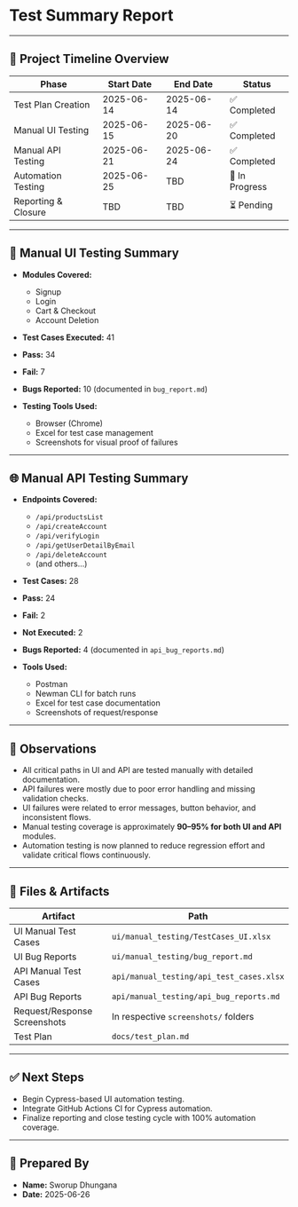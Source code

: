 # Test Summary Report

---

## 📅 Project Timeline Overview

| Phase               | Start Date  | End Date    | Status      |
|---------------------|-------------|-------------|-------------|
| Test Plan Creation  | 2025-06-14  | 2025-06-14  | ✅ Completed |
| Manual UI Testing   | 2025-06-15  | 2025-06-20  | ✅ Completed |
| Manual API Testing  | 2025-06-21  | 2025-06-24  | ✅ Completed |
| Automation Testing  | 2025-06-25  | TBD         | 🚧 In Progress |
| Reporting & Closure | TBD         | TBD         | ⏳ Pending |

---

## 🧪 Manual UI Testing Summary

- **Modules Covered:**
  - Signup
  - Login
  - Cart & Checkout
  - Account Deletion

- **Test Cases Executed:** 41  
- **Pass:** 34  
- **Fail:** 7  
- **Bugs Reported:** 10 (documented in `bug_report.md`)

- **Testing Tools Used:**  
  - Browser (Chrome)  
  - Excel for test case management  
  - Screenshots for visual proof of failures

---

## 🌐 Manual API Testing Summary

- **Endpoints Covered:**
  - `/api/productsList`
  - `/api/createAccount`
  - `/api/verifyLogin`
  - `/api/getUserDetailByEmail`
  - `/api/deleteAccount`
  - (and others...)

- **Test Cases:** 28  
- **Pass:** 24  
- **Fail:** 2
- **Not Executed:** 2  
- **Bugs Reported:** 4 (documented in `api_bug_reports.md`)

- **Tools Used:**  
  - Postman  
  - Newman CLI for batch runs  
  - Excel for test case documentation  
  - Screenshots of request/response

---

## 🧾 Observations

- All critical paths in UI and API are tested manually with detailed documentation.
- API failures were mostly due to poor error handling and missing validation checks.
- UI failures were related to error messages, button behavior, and inconsistent flows.
- Manual testing coverage is approximately **90–95% for both UI and API** modules.
- Automation testing is now planned to reduce regression effort and validate critical flows continuously.

---

## 📁 Files & Artifacts

| Artifact                     | Path                                     |
|------------------------------|------------------------------------------|
| UI Manual Test Cases         | `ui/manual_testing/TestCases_UI.xlsx`    |
| UI Bug Reports               | `ui/manual_testing/bug_report.md`        |
| API Manual Test Cases        | `api/manual_testing/api_test_cases.xlsx` |
| API Bug Reports              | `api/manual_testing/api_bug_reports.md`  |
| Request/Response Screenshots | In respective `screenshots/` folders     |
| Test Plan                    | `docs/test_plan.md`                      |

---

## ✅ Next Steps

- Begin Cypress-based UI automation testing.
- Integrate GitHub Actions CI for Cypress automation.
- Finalize reporting and close testing cycle with 100% automation coverage.

---

## 📌 Prepared By

- **Name:** Sworup Dhungana  
- **Date:** 2025-06-26  
